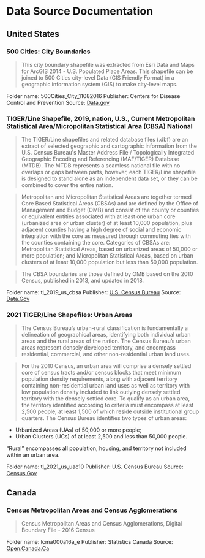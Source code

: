 # Data Source Documentation

## United States

### 500 Cities: City Boundaries 

> This city boundary shapefile was extracted from Esri Data and Maps for ArcGIS 2014 - U.S. Populated Place Areas. This shapefile can be joined to 500 Cities city-level Data (GIS Friendly Format) in a geographic information system (GIS) to make city-level maps.

Folder name: 500Cities_City_11082016
Publisher: Centers for Disease Control and Prevention
Source: [Data.gov](https://catalog.data.gov/dataset/500-cities-city-boundaries)

### TIGER/Line Shapefile, 2019, nation, U.S., Current Metropolitan Statistical Area/Micropolitan Statistical Area (CBSA) National 

> The TIGER/Line shapefiles and related database files (.dbf) are an extract of selected geographic and cartographic information from the U.S. Census Bureau's Master Address File / Topologically Integrated Geographic Encoding and Referencing (MAF/TIGER) Database (MTDB). The MTDB represents a seamless national file with no overlaps or gaps between parts, however, each TIGER/Line shapefile is designed to stand alone as an independent data set, or they can be combined to cover the entire nation.

> Metropolitan and Micropolitan Statistical Areas are together termed Core Based Statistical Areas (CBSAs) and are defined by the Office of Management and Budget (OMB) and consist of the county or counties or equivalent entities associated with at least one urban core (urbanized area or urban cluster) of at least 10,000 population, plus adjacent counties having a high degree of social and economic integration with the core as measured through commuting ties with the counties containing the core. Categories of CBSAs are: Metropolitan Statistical Areas, based on urbanized areas of 50,000 or more population; and Micropolitan Statistical Areas, based on urban clusters of at least 10,000 population but less than 50,000 population.

> The CBSA boundaries are those defined by OMB based on the 2010 Census, published in 2013, and updated in 2018.

Folder name: tl_2019_us_cbsa
Publisher: [U.S. Census Bureau](https://www.census.gov/geographies/mapping-files/time-series/geo/tiger-line-file.html)
Source: [Data.Gov](https://catalog.data.gov/dataset/tiger-line-shapefile-2019-nation-u-s-current-metropolitan-statistical-area-micropolitan-statist)

### 2021 TIGER/Line Shapefiles: Urban Areas

> The Census Bureau’s urban-rural classification is fundamentally a delineation of geographical areas, identifying both individual urban areas and the rural areas of the nation.  The Census Bureau’s urban areas represent densely developed territory, and encompass residential, commercial, and other non-residential urban land uses.

> For the 2010 Census, an urban area will comprise a densely settled core of census tracts and/or census blocks that meet minimum population density requirements, along with adjacent territory containing non-residential urban land uses as well as territory with low population density included to link outlying densely settled territory with the densely settled core.  To qualify as an urban area, the territory identified according to criteria must encompass at least 2,500 people, at least 1,500 of which reside outside institutional group quarters.  The Census Bureau identifies two types of urban areas:

 - Urbanized Areas (UAs) of 50,000 or more people;
 - Urban Clusters (UCs) of at least 2,500 and less than 50,000 people.

“Rural” encompasses all population, housing, and territory not included within an urban area.

Folder name: tl_2021_us_uac10
Publisher: U.S. Census Bureau
Source: [Census.Gov](https://www.census.gov/cgi-bin/geo/shapefiles/index.php?year=2021&layergroup=Urban+Areas)

## Canada

### Census Metropolitan Areas and Census Agglomerations

> Census Metropolitan Areas and Census Agglomerations, Digital Boundary File - 2016 Census

Folder name: lcma000a16a_e
Publisher: Statistics Canada 
Source: [Open.Canada.Ca](https://open.canada.ca/data/en/dataset/a1e5fa53-2a93-4c5e-89a3-6cbfd9bec199)